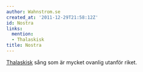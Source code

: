 ```yaml
---
author: Wahnstrom.se
created_at: '2011-12-29T21:58:12Z'
id: Nostra
links:
  mention:
  - Thalaskisk
title: Nostra
---
```


[Thalaskisk] sång som är mycket ovanlig utanför riket.

  [Thalaskisk]: Thalaskisk